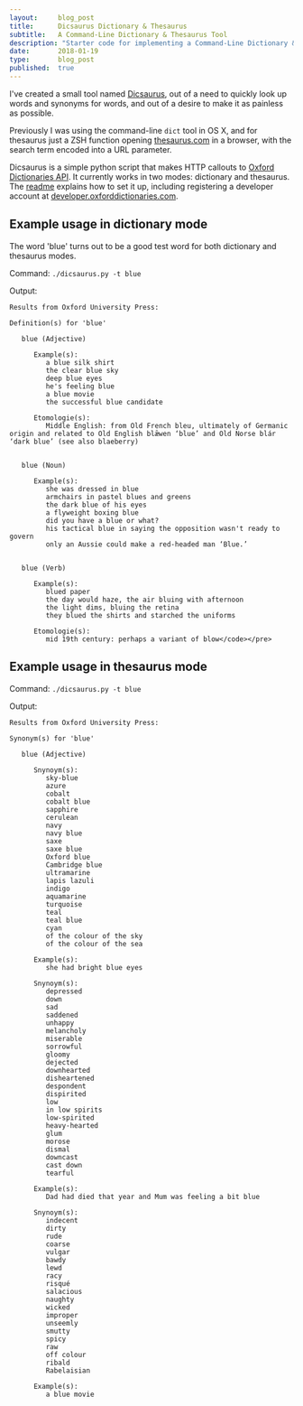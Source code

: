 ```yaml
---
layout:     blog_post
title:      Dicsaurus Dictionary & Thesaurus
subtitle:   A Command-Line Dictionary & Thesaurus Tool
description: "Starter code for implementing a Command-Line Dictionary & Thesaurus Tool"
date:       2018-01-19
type:       blog_post
published:  true
---
```



I've created a small tool named [Dicsaurus](https://github.com/robinrob/dicsaurus), out of a need to quickly look up
 words and synonyms for words, and out of a desire to make it as painless as possible.

Previously I was using the command-line `dict` tool in OS X, and for thesaurus just a ZSH function opening [thesaurus.com](http://www.thesaurus.com/)
 in a browser, with the search term encoded into a URL parameter.

Dicsaurus is a simple python script that makes HTTP callouts to [Oxford Dictionaries API](https://developer.oxforddictionaries.com/).
It currently works in two modes: dictionary and thesaurus. The [readme](https://github.com/robinrob/dicsaurus/blob/master/README.md)
explains how to set it up, including registering a developer account at [developer.oxforddictionaries.com](https://developer.oxforddictionaries.com).

## Example usage in dictionary mode
The word 'blue' turns out to be a good test word for both dictionary and thesaurus modes.

Command: `./dicsaurus.py -t blue`

Output:

```plaintext
Results from Oxford University Press:

Definition(s) for 'blue'

   blue (Adjective)

      Example(s):
         a blue silk shirt
         the clear blue sky
         deep blue eyes
         he's feeling blue
         a blue movie
         the successful blue candidate

      Etomologie(s):
         Middle English: from Old French bleu, ultimately of Germanic origin and related to Old English blǣwen ‘blue’ and Old Norse blár ‘dark blue’ (see also blaeberry)


   blue (Noun)

      Example(s):
         she was dressed in blue
         armchairs in pastel blues and greens
         the dark blue of his eyes
         a flyweight boxing blue
         did you have a blue or what?
         his tactical blue in saying the opposition wasn't ready to govern
         only an Aussie could make a red-headed man ‘Blue.’


   blue (Verb)

      Example(s):
         blued paper
         the day would haze, the air bluing with afternoon
         the light dims, bluing the retina
         they blued the shirts and starched the uniforms

      Etomologie(s):
         mid 19th century: perhaps a variant of blow</code></pre>
```

## Example usage in thesaurus mode
Command: `./dicsaurus.py -t blue`

Output:

```plaintext
Results from Oxford University Press:

Synonym(s) for 'blue'

   blue (Adjective)

      Snynoym(s):
         sky-blue
         azure
         cobalt
         cobalt blue
         sapphire
         cerulean
         navy
         navy blue
         saxe
         saxe blue
         Oxford blue
         Cambridge blue
         ultramarine
         lapis lazuli
         indigo
         aquamarine
         turquoise
         teal
         teal blue
         cyan
         of the colour of the sky
         of the colour of the sea

      Example(s):
         she had bright blue eyes

      Snynoym(s):
         depressed
         down
         sad
         saddened
         unhappy
         melancholy
         miserable
         sorrowful
         gloomy
         dejected
         downhearted
         disheartened
         despondent
         dispirited
         low
         in low spirits
         low-spirited
         heavy-hearted
         glum
         morose
         dismal
         downcast
         cast down
         tearful

      Example(s):
         Dad had died that year and Mum was feeling a bit blue

      Snynoym(s):
         indecent
         dirty
         rude
         coarse
         vulgar
         bawdy
         lewd
         racy
         risqué
         salacious
         naughty
         wicked
         improper
         unseemly
         smutty
         spicy
         raw
         off colour
         ribald
         Rabelaisian

      Example(s):
         a blue movie

```
